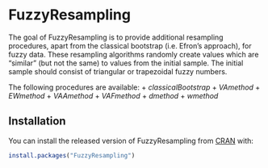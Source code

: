 
<!-- README.md is generated from README.Rmd. Please edit that file -->

# FuzzyResampling

<!-- badges: start -->
<!-- badges: end -->

The goal of FuzzyResampling is to provide additional resampling
procedures, apart from the classical bootstrap (i.e. Efron’s approach),
for fuzzy data. These resampling algorithms randomly create values which
are “similar” (but not the same) to values from the initial sample. The
initial sample should consist of triangular or trapezoidal fuzzy
numbers.

The following procedures are available: + *classicalBootstrap* +
*VAmethod* + *EWmethod* + *VAAmethod* + *VAFmethod* + *dmethod* +
*wmethod*

## Installation

You can install the released version of FuzzyResampling from
[CRAN](https://CRAN.R-project.org) with:

``` r
install.packages("FuzzyResampling")
```
